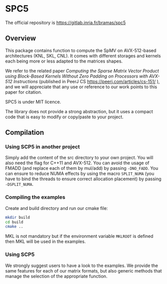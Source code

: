 # SPC5

The official repository is https://gitlab.inria.fr/bramas/spc5

## Overview

This package contains function to compute the SpMV on AVX-512-based architectures (KNL, SKL, CNL).
It comes with different storages and kernels each being more or less adapted to the matrices shapes.

We refer to the related paper *Computing the Sparse Matrix Vector Product using Block-Based Kernels Without Zero Padding on Processors with AVX-512 Instructions* (published in PeerJ CS https://peerj.com/articles/cs-151/ ), and we will appreciate that any use or reference to our work points to this paper for citation.

SPC5 is under MIT licence.

The library does not provide a strong abstraction, but it uses a compact code that is easy to modify or copy/paste to your project.

## Compilation

### Using SCP5 in another project

Simply add the content of the src directory to your own project.
You will also need the flag for C++11 and AVX-512.
You can avoid the usage of FMADD (and replace each of them by mul/add) by passing `-DNO_FADD`.
You can ensure to reduce NUMA effects by using the macro `SPLIT_NUMA` (you have to bind the threads to ensure correct allocation placement) by passing `-DSPLIT_NUMA`.

### Compiling the examples

Create and build directory and run our cmake file:
```bash
mkdir build
cd build
cmake ..
```

MKL is not mandatory but if the environment variable `MKLROOT` is defined then MKL will be used in the examples.


### Using SCP5

We strongly suggest users to have a look to the examples.
We provide the same features for each of our matrix formats, but also generic methods that manage the selection of the appropriate function.


